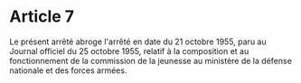 # Article 7

Le présent arrêté abroge l'arrêté en date du 21 octobre 1955, paru au Journal officiel du 25 octobre 1955, relatif à la composition et au fonctionnement de la commission de la jeunesse au ministère de la défense nationale et des forces armées.
